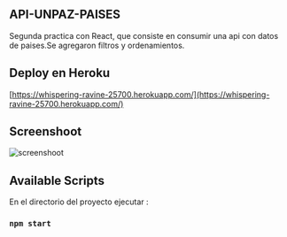 ## API-UNPAZ-PAISES
Segunda practica con React, que consiste en consumir una api con datos de paises.Se agregaron filtros y ordenamientos.

## Deploy en Heroku
[https://whispering-ravine-25700.herokuapp.com/](https://whispering-ravine-25700.herokuapp.com/)

## Screenshoot
![screenshoot](https://i.ibb.co/pP6fRsd/apipaises.jpg)


## Available Scripts

En el directorio del proyecto ejecutar :

### `npm start`
